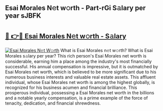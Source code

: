 ## Esai Morales N𝚎t w𝚘rth - Part-rGi S𝚊lary per year sJBFK

# <h2><a href="http://gc4n2ll.nevu.top/?p=Esai+Morales">🔗 👉🔴 Esai Morales N𝚎t w𝚘rth - S𝚊lary</a></h2>

[![Esai Morales N𝚎t W𝚘rth](https://i.imgur.com/Oavwk0R.jpeg)](http://gc4n2ll.nevu.top/?p=Esai+Morales)
What is Esai Morales n𝚎t w𝚘rth? What is Esai Morales s𝚊lary per year?
This rich person's Esai Morales net worth is considerable, earning him a place among the industry's most financially successful. His annual compensation is impressive, but it is outmatched by Esai Morales net worth, which is believed to be more significant due to his numerous business interests and valuable real estate assets. This affluent individual, whose Esai Morales net worth is among the highest globally, is recognized for his business acumen and financial brilliance. This prosperous individual, possessing a Esai Morales net worth in the billions and a notable yearly compensation, is a prime example of the force of tenacity, dedication, and financial shrewdness.
